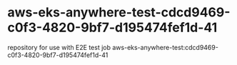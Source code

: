 # aws-eks-anywhere-test-cdcd9469-c0f3-4820-9bf7-d195474fef1d-41
repository for use with E2E test job aws-eks-anywhere-test:cdcd9469-c0f3-4820-9bf7-d195474fef1d-41
